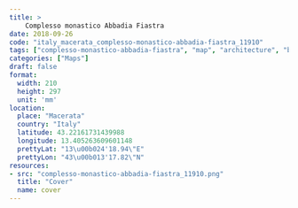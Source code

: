 ```yaml
---
title: > 
    Complesso monastico Abbadia Fiastra
date: 2018-09-26
code: "italy_macerata_complesso-monastico-abbadia-fiastra_11910"
tags: ["complesso-monastico-abbadia-fiastra", "map", "architecture", "buildings", "Macerata", "Italy"]
categories: ["Maps"]
draft: false
format:
  width: 210
  height: 297
  unit: 'mm'
location:
  place: "Macerata"
  country: "Italy"
  latitude: 43.22161731439988
  longitude: 13.405263609601148
  prettyLat: "13\u00b024'18.94\"E"
  prettyLon: "43\u00b013'17.82\"N"
resources:
- src: "complesso-monastico-abbadia-fiastra_11910.png"
  title: "Cover"
  name: cover
---
```

